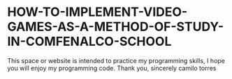 # HOW-TO-IMPLEMENT-VIDEO-GAMES-AS-A-METHOD-OF-STUDY-IN-COMFENALCO-SCHOOL
This space or website is intended to practice my programming skills, I hope you will enjoy my programming code.  Thank you, sincerely camilo torres
